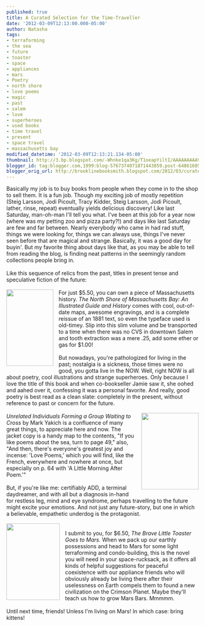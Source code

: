 ```yaml
---
published: true
title: A Curated Selection for the Time-Traveller
date: '2012-03-09T12:13:00.000-05:00'
author: Natasha
tags:
- terraforming
- the sea
- future
- toaster
- space
- appliances
- mars
- Poetry
- north shore
- love poems
- magic
- past
- salem
- love
- superheroes
- used books
- time travel
- present
- space travel
- massachusetts bay
modified_datetime: '2012-03-09T12:13:21.134-05:00'
thumbnail: http://3.bp.blogspot.com/-Whnke1qa3Kg/T1oeapYiltI/AAAAAAAAAVM/LWbFhWhwNzA/s72-c/northshore.jpg
blogger_id: tag:blogger.com,1999:blog-5767374071871443859.post-6486160526784118328
blogger_orig_url: http://brooklinebooksmith.blogspot.com/2012/03/curated-selection-for-time-traveller.html
---
```


Basically my job is to buy books from people when they come in to the shop to sell them. It is a fun job. Though my exciting job of mostly repetition (Steig Larsson, Jodi Picoult, Tracy Kidder, Steig Larsson, Jodi Picoult, lather, rinse, repeat) eventually yields delicious discovery! Like last Saturday, man-oh-man I'll tell you what. I've been at this job for a year now (where was my petting zoo and pizza party?!) and days like last Saturday are few and far between. Nearly everybody who came in had rad stuff, things we were looking for, things we can always use, things I've never seen before that are magical and strange. Basically, it was a good day for buyin'. But my favorite thing about days like that, as you may be able to tell from reading the blog, is finding neat patterns in the seemingly random collections people bring in.<br /><br />Like this sequence of relics from the past, titles in present tense and speculative fiction of the future:<br /><br /><a href="http://3.bp.blogspot.com/-Whnke1qa3Kg/T1oeapYiltI/AAAAAAAAAVM/LWbFhWhwNzA/s1600/northshore.jpg" imageanchor="1" style="clear: left; float: left; margin-bottom: 1em; margin-right: 1em;"><img border="0" height="200" src="http://3.bp.blogspot.com/-Whnke1qa3Kg/T1oeapYiltI/AAAAAAAAAVM/LWbFhWhwNzA/s200/northshore.jpg" width="123" /></a>For just $5.50, you can own a piece of Massachusetts history. <i>The North Shore of Massachusetts Bay: An Illustrated Guide and History</i> comes with cool, out-of-date maps, awesome engravings, and is a complete reissue of an 1881 text, so even the typeface used is old-timey. Slip into this slim volume and be transported to a time when there was no CVS in downtown Salem and tooth extraction was a mere .25, add some ether or gas for $1.00!<br /><br />But nowadays, you're pathologized for living in the past; nostalgia is a sickness, those times were no good, you gotta live in the NOW. Well, right NOW is all about poetry, cool illustrations and strange superheroes. Only because I love the title of this book and when co-bookseller Jamie saw it, she oohed and aahed over it, confessing it was a personal favorite. And really, good poetry is best read as a clean slate: completely in the present, without reference to past or concern for the future.<br /><br /><a href="http://4.bp.blogspot.com/-UXqqB1PIUpk/T1oedxkP81I/AAAAAAAAAVc/63mHWuXDSI0/s1600/unrelated.jpg" imageanchor="1" style="clear: right; float: right; margin-bottom: 1em; margin-left: 1em;"><img border="0" height="200" src="http://4.bp.blogspot.com/-UXqqB1PIUpk/T1oedxkP81I/AAAAAAAAAVc/63mHWuXDSI0/s200/unrelated.jpg" width="150" /></a><i>Unrelated Individuals&nbsp;Forming&nbsp;a Group Waiting to Cross</i>&nbsp;by Mark Yakich is a confluence of many great things, to appreciate here and now. The jacket copy is a handy map to the contents, "If you like poems about the sea, turn to page 49," also, "And then, there's everyone's greatest joy and incense: 'Love Poems,' which you will find, like the French, everywhere and nowhere at once, but especially on p. 64 with 'A Little Morning After Poem.'"<br /><br />But, if you're like me: certifiably ADD, a terminal daydreamer, and with all but a diagnosis in-hand for restless leg, mind and eye syndrome, perhaps travelling to the future might excite your emotions. And not just any future-story, but one in which a believable,&nbsp;empathetic&nbsp;underdog is the protagonist.<br /><br /><a href="http://2.bp.blogspot.com/-ofovfGm6uK4/T1oeb4xg4rI/AAAAAAAAAVU/Qvqh9gBRd7U/s1600/mars.jpg" imageanchor="1" style="clear: left; float: left; margin-bottom: 1em; margin-right: 1em;"><img border="0" height="200" src="http://2.bp.blogspot.com/-ofovfGm6uK4/T1oeb4xg4rI/AAAAAAAAAVU/Qvqh9gBRd7U/s200/mars.jpg" width="140" /></a><br />I submit to you, for $6.50, <i>The Brave Little Toaster Goes to Mars.</i>&nbsp;When we pack up our earthly possessions and head to Mars for some light terraforming and condo-building, this is the novel you will need in your space-rucksack, as it offers all kinds of helpful suggestions for peaceful coexistence with our appliance friends who will obviously already be living there after their uselessness on Earth&nbsp;compels&nbsp;them to found a new civilization on the Crimson Planet. Maybe they'll teach us how to grow Mars Bars. Mmmmm.<br /><br />Until next time, friends! Unless I'm living on Mars! In which case: bring kittens!<br /><br /><br />